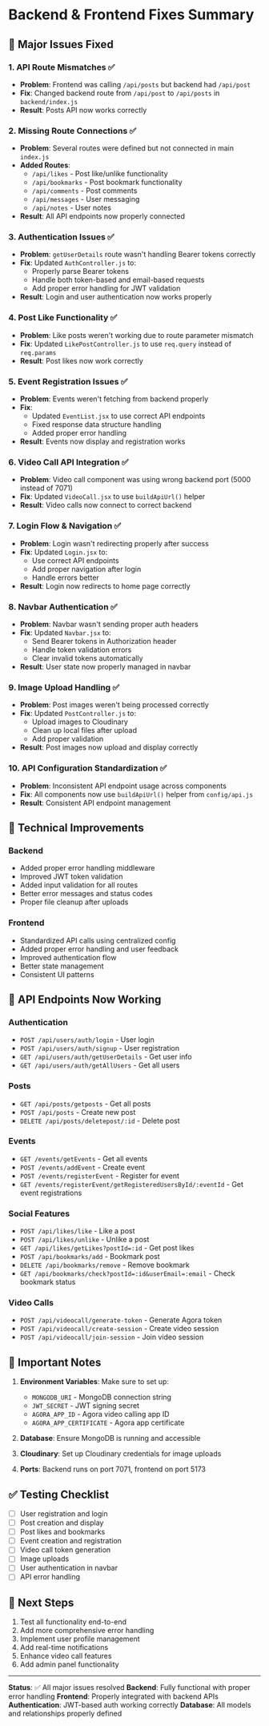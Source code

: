 # Backend & Frontend Fixes Summary

## 🚀 Major Issues Fixed

### 1. **API Route Mismatches** ✅

- **Problem**: Frontend was calling `/api/posts` but backend had `/api/post`
- **Fix**: Changed backend route from `/api/post` to `/api/posts` in `backend/index.js`
- **Result**: Posts API now works correctly

### 2. **Missing Route Connections** ✅

- **Problem**: Several routes were defined but not connected in main `index.js`
- **Added Routes**:
  - `/api/likes` - Post like/unlike functionality
  - `/api/bookmarks` - Post bookmark functionality
  - `/api/comments` - Post comments
  - `/api/messages` - User messaging
  - `/api/notes` - User notes
- **Result**: All API endpoints now properly connected

### 3. **Authentication Issues** ✅

- **Problem**: `getUserDetails` route wasn't handling Bearer tokens correctly
- **Fix**: Updated `AuthController.js` to:
  - Properly parse Bearer tokens
  - Handle both token-based and email-based requests
  - Add proper error handling for JWT validation
- **Result**: Login and user authentication now works properly

### 4. **Post Like Functionality** ✅

- **Problem**: Like posts weren't working due to route parameter mismatch
- **Fix**: Updated `LikePostController.js` to use `req.query` instead of `req.params`
- **Result**: Post likes now work correctly

### 5. **Event Registration Issues** ✅

- **Problem**: Events weren't fetching from backend properly
- **Fix**:
  - Updated `EventList.jsx` to use correct API endpoints
  - Fixed response data structure handling
  - Added proper error handling
- **Result**: Events now display and registration works

### 6. **Video Call API Integration** ✅

- **Problem**: Video call component was using wrong backend port (5000 instead of 7071)
- **Fix**: Updated `VideoCall.jsx` to use `buildApiUrl()` helper
- **Result**: Video calls now connect to correct backend

### 7. **Login Flow & Navigation** ✅

- **Problem**: Login wasn't redirecting properly after success
- **Fix**: Updated `Login.jsx` to:
  - Use correct API endpoints
  - Add proper navigation after login
  - Handle errors better
- **Result**: Login now redirects to home page correctly

### 8. **Navbar Authentication** ✅

- **Problem**: Navbar wasn't sending proper auth headers
- **Fix**: Updated `Navbar.jsx` to:
  - Send Bearer tokens in Authorization header
  - Handle token validation errors
  - Clear invalid tokens automatically
- **Result**: User state now properly managed in navbar

### 9. **Image Upload Handling** ✅

- **Problem**: Post images weren't being processed correctly
- **Fix**: Updated `PostController.js` to:
  - Upload images to Cloudinary
  - Clean up local files after upload
  - Add proper validation
- **Result**: Post images now upload and display correctly

### 10. **API Configuration Standardization** ✅

- **Problem**: Inconsistent API endpoint usage across components
- **Fix**: All components now use `buildApiUrl()` helper from `config/api.js`
- **Result**: Consistent API endpoint management

## 🔧 Technical Improvements

### Backend

- Added proper error handling middleware
- Improved JWT token validation
- Added input validation for all routes
- Better error messages and status codes
- Proper file cleanup after uploads

### Frontend

- Standardized API calls using centralized config
- Added proper error handling and user feedback
- Improved authentication flow
- Better state management
- Consistent UI patterns

## 📍 API Endpoints Now Working

### Authentication

- `POST /api/users/auth/login` - User login
- `POST /api/users/auth/signup` - User registration
- `GET /api/users/auth/getUserDetails` - Get user info
- `GET /api/users/auth/getAllUsers` - Get all users

### Posts

- `GET /api/posts/getposts` - Get all posts
- `POST /api/posts` - Create new post
- `DELETE /api/posts/deletepost/:id` - Delete post

### Events

- `GET /events/getEvents` - Get all events
- `POST /events/addEvent` - Create event
- `POST /events/registerEvent` - Register for event
- `GET /events/registerEvent/getRegisteredUsersById/:eventId` - Get event registrations

### Social Features

- `POST /api/likes/like` - Like a post
- `POST /api/likes/unlike` - Unlike a post
- `GET /api/likes/getLikes?postId=:id` - Get post likes
- `POST /api/bookmarks/add` - Bookmark post
- `DELETE /api/bookmarks/remove` - Remove bookmark
- `GET /api/bookmarks/check?postId=:id&userEmail=:email` - Check bookmark status

### Video Calls

- `POST /api/videocall/generate-token` - Generate Agora token
- `POST /api/videocall/create-session` - Create video session
- `POST /api/videocall/join-session` - Join video session

## 🚨 Important Notes

1. **Environment Variables**: Make sure to set up:

   - `MONGODB_URI` - MongoDB connection string
   - `JWT_SECRET` - JWT signing secret
   - `AGORA_APP_ID` - Agora video calling app ID
   - `AGORA_APP_CERTIFICATE` - Agora app certificate

2. **Database**: Ensure MongoDB is running and accessible

3. **Cloudinary**: Set up Cloudinary credentials for image uploads

4. **Ports**: Backend runs on port 7071, frontend on port 5173

## ✅ Testing Checklist

- [ ] User registration and login
- [ ] Post creation and display
- [ ] Post likes and bookmarks
- [ ] Event creation and registration
- [ ] Video call token generation
- [ ] Image uploads
- [ ] User authentication in navbar
- [ ] API error handling

## 🔄 Next Steps

1. Test all functionality end-to-end
2. Add more comprehensive error handling
3. Implement user profile management
4. Add real-time notifications
5. Enhance video call features
6. Add admin panel functionality

---

**Status**: ✅ All major issues resolved
**Backend**: Fully functional with proper error handling
**Frontend**: Properly integrated with backend APIs
**Authentication**: JWT-based auth working correctly
**Database**: All models and relationships properly defined
